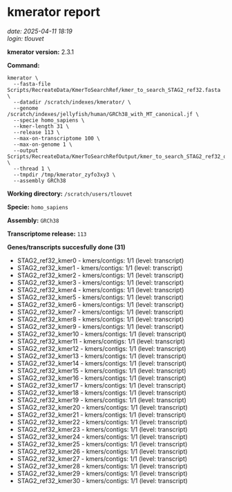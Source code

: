 # kmerator report
*date: 2025-04-11 18:19*  
*login: tlouvet*

**kmerator version:** 2.3.1

**Command:**

```
kmerator \
  --fasta-file Scripts/RecreateData/KmerToSearchRef/kmer_to_search_STAG2_ref32.fasta \
  --datadir /scratch/indexes/kmerator/ \
  --genome /scratch/indexes/jellyfish/human/GRCh38_with_MT_canonical.jf \
  --specie homo_sapiens \
  --kmer-length 31 \
  --release 113 \
  --max-on-transcriptome 100 \
  --max-on-genome 1 \
  --output Scripts/RecreateData/KmerToSearchRefOutput/kmer_to_search_STAG2_ref32_output \
  --thread 1 \
  --tmpdir /tmp/kmerator_zyfo3xy3 \
  --assembly GRCh38
```

**Working directory:** `/scratch/users/tlouvet`

**Specie:** `homo_sapiens`

**Assembly:** `GRCh38`

**Transcriptome release:** `113`

**Genes/transcripts succesfully done (31)**

- STAG2_ref32_kmer0 - kmers/contigs: 1/1 (level: transcript)
- STAG2_ref32_kmer1 - kmers/contigs: 1/1 (level: transcript)
- STAG2_ref32_kmer2 - kmers/contigs: 1/1 (level: transcript)
- STAG2_ref32_kmer3 - kmers/contigs: 1/1 (level: transcript)
- STAG2_ref32_kmer4 - kmers/contigs: 1/1 (level: transcript)
- STAG2_ref32_kmer5 - kmers/contigs: 1/1 (level: transcript)
- STAG2_ref32_kmer6 - kmers/contigs: 1/1 (level: transcript)
- STAG2_ref32_kmer7 - kmers/contigs: 1/1 (level: transcript)
- STAG2_ref32_kmer8 - kmers/contigs: 1/1 (level: transcript)
- STAG2_ref32_kmer9 - kmers/contigs: 1/1 (level: transcript)
- STAG2_ref32_kmer10 - kmers/contigs: 1/1 (level: transcript)
- STAG2_ref32_kmer11 - kmers/contigs: 1/1 (level: transcript)
- STAG2_ref32_kmer12 - kmers/contigs: 1/1 (level: transcript)
- STAG2_ref32_kmer13 - kmers/contigs: 1/1 (level: transcript)
- STAG2_ref32_kmer14 - kmers/contigs: 1/1 (level: transcript)
- STAG2_ref32_kmer15 - kmers/contigs: 1/1 (level: transcript)
- STAG2_ref32_kmer16 - kmers/contigs: 1/1 (level: transcript)
- STAG2_ref32_kmer17 - kmers/contigs: 1/1 (level: transcript)
- STAG2_ref32_kmer18 - kmers/contigs: 1/1 (level: transcript)
- STAG2_ref32_kmer19 - kmers/contigs: 1/1 (level: transcript)
- STAG2_ref32_kmer20 - kmers/contigs: 1/1 (level: transcript)
- STAG2_ref32_kmer21 - kmers/contigs: 1/1 (level: transcript)
- STAG2_ref32_kmer22 - kmers/contigs: 1/1 (level: transcript)
- STAG2_ref32_kmer23 - kmers/contigs: 1/1 (level: transcript)
- STAG2_ref32_kmer24 - kmers/contigs: 1/1 (level: transcript)
- STAG2_ref32_kmer25 - kmers/contigs: 1/1 (level: transcript)
- STAG2_ref32_kmer26 - kmers/contigs: 1/1 (level: transcript)
- STAG2_ref32_kmer27 - kmers/contigs: 1/1 (level: transcript)
- STAG2_ref32_kmer28 - kmers/contigs: 1/1 (level: transcript)
- STAG2_ref32_kmer29 - kmers/contigs: 1/1 (level: transcript)
- STAG2_ref32_kmer30 - kmers/contigs: 1/1 (level: transcript)
